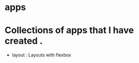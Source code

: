 # apps

Collections of apps that I have created .
========================================

* layout : Layouts with flexbox

